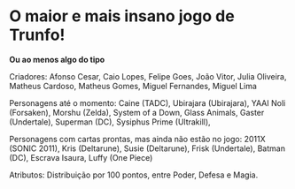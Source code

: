 # O maior e mais insano jogo de Trunfo!
**Ou ao menos algo do tipo**

Criadores: Afonso Cesar, Caio Lopes, Felipe Goes, João Vitor, Julia Oliveira, Matheus Cardoso, Matheus Gomes, Miguel Fernandes, Miguel Lima

Personagens até o momento:
Caine (TADC),
Ubirajara (Ubirajara),
YAAI Noli (Forsaken),
Morshu (Zelda),
System of a Down,
Glass Animals,
Gaster (Undertale),
Superman (DC),
Sysiphus Prime (Ultrakill),

Personagens com cartas prontas, mas ainda não estão no jogo:
2011X (SONIC 2011),
Kris (Deltarune),
Susie (Deltarune),
Frisk (Undertale),
Batman (DC),
Escrava Isaura,
Luffy (One Piece)


Atributos: 
Distribuição por 100 pontos, entre Poder, Defesa e Magia.
